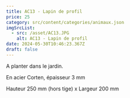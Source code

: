 ```yaml
---
title: AC13 - Lapin de profil
price: 25
category: src/content/categories/animaux.json
imgSrcList:
  - src: /asset/AC13.JPG
    alt: AC13 - Lapin de profil
date: 2024-05-30T10:46:23.367Z
draft: false
---
```


A planter dans le jardin. 

En acier Corten, épaisseur 3 mm

Hauteur 250 mm (hors tige) x Largeur 200 mm
